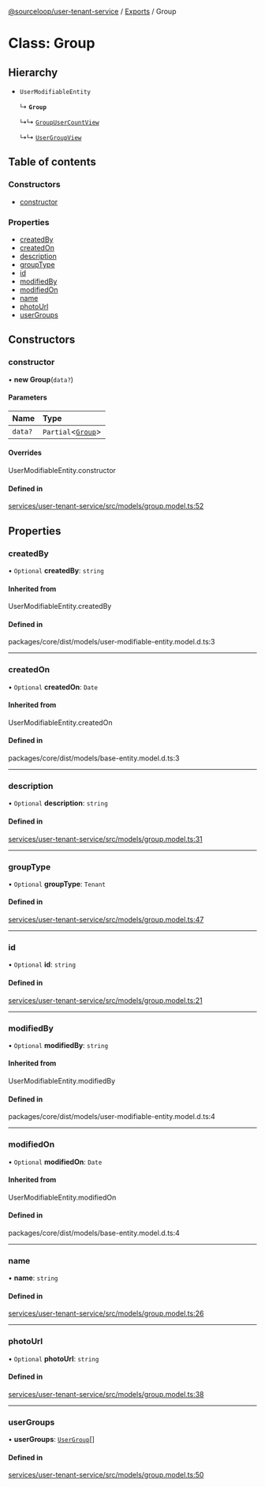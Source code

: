 [@sourceloop/user-tenant-service](../README.md) / [Exports](../modules.md) / Group

# Class: Group

## Hierarchy

- `UserModifiableEntity`

  ↳ **`Group`**

  ↳↳ [`GroupUserCountView`](GroupUserCountView.md)

  ↳↳ [`UserGroupView`](UserGroupView.md)

## Table of contents

### Constructors

- [constructor](Group.md#constructor)

### Properties

- [createdBy](Group.md#createdby)
- [createdOn](Group.md#createdon)
- [description](Group.md#description)
- [groupType](Group.md#grouptype)
- [id](Group.md#id)
- [modifiedBy](Group.md#modifiedby)
- [modifiedOn](Group.md#modifiedon)
- [name](Group.md#name)
- [photoUrl](Group.md#photourl)
- [userGroups](Group.md#usergroups)

## Constructors

### constructor

• **new Group**(`data?`)

#### Parameters

| Name | Type |
| :------ | :------ |
| `data?` | `Partial`<[`Group`](Group.md)\> |

#### Overrides

UserModifiableEntity.constructor

#### Defined in

[services/user-tenant-service/src/models/group.model.ts:52](https://github.com/sourcefuse/loopback4-microservice-catalog/blob/77bb890a2/services/user-tenant-service/src/models/group.model.ts#L52)

## Properties

### createdBy

• `Optional` **createdBy**: `string`

#### Inherited from

UserModifiableEntity.createdBy

#### Defined in

packages/core/dist/models/user-modifiable-entity.model.d.ts:3

___

### createdOn

• `Optional` **createdOn**: `Date`

#### Inherited from

UserModifiableEntity.createdOn

#### Defined in

packages/core/dist/models/base-entity.model.d.ts:3

___

### description

• `Optional` **description**: `string`

#### Defined in

[services/user-tenant-service/src/models/group.model.ts:31](https://github.com/sourcefuse/loopback4-microservice-catalog/blob/77bb890a2/services/user-tenant-service/src/models/group.model.ts#L31)

___

### groupType

• `Optional` **groupType**: `Tenant`

#### Defined in

[services/user-tenant-service/src/models/group.model.ts:47](https://github.com/sourcefuse/loopback4-microservice-catalog/blob/77bb890a2/services/user-tenant-service/src/models/group.model.ts#L47)

___

### id

• `Optional` **id**: `string`

#### Defined in

[services/user-tenant-service/src/models/group.model.ts:21](https://github.com/sourcefuse/loopback4-microservice-catalog/blob/77bb890a2/services/user-tenant-service/src/models/group.model.ts#L21)

___

### modifiedBy

• `Optional` **modifiedBy**: `string`

#### Inherited from

UserModifiableEntity.modifiedBy

#### Defined in

packages/core/dist/models/user-modifiable-entity.model.d.ts:4

___

### modifiedOn

• `Optional` **modifiedOn**: `Date`

#### Inherited from

UserModifiableEntity.modifiedOn

#### Defined in

packages/core/dist/models/base-entity.model.d.ts:4

___

### name

• **name**: `string`

#### Defined in

[services/user-tenant-service/src/models/group.model.ts:26](https://github.com/sourcefuse/loopback4-microservice-catalog/blob/77bb890a2/services/user-tenant-service/src/models/group.model.ts#L26)

___

### photoUrl

• `Optional` **photoUrl**: `string`

#### Defined in

[services/user-tenant-service/src/models/group.model.ts:38](https://github.com/sourcefuse/loopback4-microservice-catalog/blob/77bb890a2/services/user-tenant-service/src/models/group.model.ts#L38)

___

### userGroups

• **userGroups**: [`UserGroup`](UserGroup.md)[]

#### Defined in

[services/user-tenant-service/src/models/group.model.ts:50](https://github.com/sourcefuse/loopback4-microservice-catalog/blob/77bb890a2/services/user-tenant-service/src/models/group.model.ts#L50)

